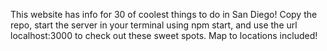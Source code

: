 This website has info for 30 of coolest things to do in San Diego! Copy the repo, start the server in your terminal using npm start, and use the url localhost:3000 to check out these sweet spots. Map to locations included!